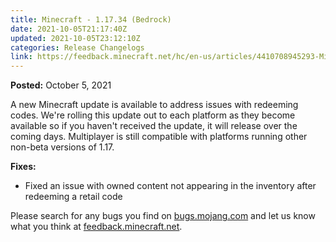 ```yaml
---
title: Minecraft - 1.17.34 (Bedrock)
date: 2021-10-05T21:17:40Z
updated: 2021-10-05T23:12:10Z
categories: Release Changelogs
link: https://feedback.minecraft.net/hc/en-us/articles/4410708945293-Minecraft-1-17-34-Bedrock-
---
```


**Posted:** October 5, 2021

A new Minecraft update is available to address issues with redeeming codes. We're rolling this update out to each platform as they become available so if you haven't received the update, it will release over the coming days. Multiplayer is still compatible with platforms running other non-beta versions of 1.17.

**Fixes:**

-   Fixed an issue with owned content not appearing in the inventory after redeeming a retail code

Please search for any bugs you find on [bugs.mojang.com](https://bugs.mojang.com/) and let us know what you think at [feedback.minecraft.net](https://feedback.minecraft.net/).
